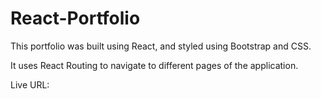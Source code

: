 # React-Portfolio

This portfolio was built using React, and styled using Bootstrap and CSS. 

It uses React Routing to navigate to different pages of the application.

Live URL: 